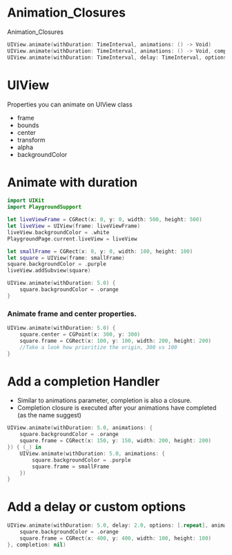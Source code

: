 # Animation_Closures
Animation_Closures

```swift
UIView.animate(withDuration: TimeInterval, animations: () -> Void)
UIView.animate(withDuration: TimeInterval, animations: () -> Void, completion: ((Bool) -> Void)?((Bool) -> Void)?(Bool) -> Void)
UIView.animate(withDuration: TimeInterval, delay: TimeInterval, options: UIView.AnimationOptions, animations: () -> Void, completion: ((Bool) -> Void)?)
```

# UIView

Properties you can animate on UIView class

- frame
- bounds
- center
- transform
- alpha
- backgroundColor

# Animate with duration

```swift
import UIKit
import PlaygroundSupport

let liveViewFrame = CGRect(x: 0, y: 0, width: 500, height: 500)
let liveView = UIView(frame: liveViewFrame)
liveView.backgroundColor = .white
PlaygroundPage.current.liveView = liveView

let smallFrame = CGRect(x: 0, y: 0, width: 100, height: 100)
let square = UIView(frame: smallFrame)
square.backgroundColor = .purple
liveView.addSubview(square)

UIView.animate(withDuration: 5.0) {
    square.backgroundColor = .orange
}
```

### Animate frame and center properties.

```swift
UIView.animate(withDuration: 5.0) {
    square.center = CGPoint(x: 300, y: 300)
    square.frame = CGRect(x: 100, y: 100, width: 200, height: 200)
    //Take a look how prioritize the origin, 300 vs 100
}
```

# Add a completion Handler

- Similar to animations parameter, completion is also a closure.
- Completion closure is executed after your animations have completed (as the name suggest)

```swift
UIView.animate(withDuration: 5.0, animations: {
    square.backgroundColor = .orange
    square.frame = CGRect(x: 150, y: 150, width: 200, height: 200)
}) { (_) in
    UIView.animate(withDuration: 5.0, animations: {
        square.backgroundColor = .purple
        square.frame = smallFrame
    })
}
```

# Add a delay or custom options

```swift
UIView.animate(withDuration: 5.0, delay: 2.0, options: [.repeat], animations: {
    square.backgroundColor = .orange
    square.frame = CGRect(x: 400, y: 400, width: 100, height: 100)
}, completion: nil)
```





